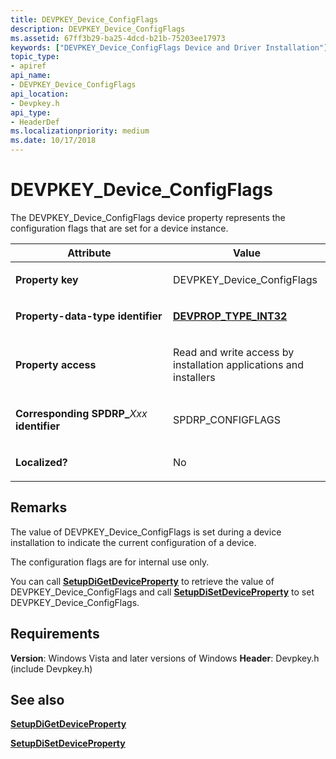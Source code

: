 ```yaml
---
title: DEVPKEY_Device_ConfigFlags
description: DEVPKEY_Device_ConfigFlags
ms.assetid: 67ff3b29-ba25-4dcd-b21b-75203ee17973
keywords: ["DEVPKEY_Device_ConfigFlags Device and Driver Installation"]
topic_type:
- apiref
api_name:
- DEVPKEY_Device_ConfigFlags
api_location:
- Devpkey.h
api_type:
- HeaderDef
ms.localizationpriority: medium
ms.date: 10/17/2018
---
```


# DEVPKEY_Device_ConfigFlags


The DEVPKEY_Device_ConfigFlags device property represents the configuration flags that are set for a device instance.

<table>
<colgroup>
<col width="50%" />
<col width="50%" />
</colgroup>
<thead>
<tr>
<th>Attribute</th>
<th>Value</th>
</tr>
</thead>
<tbody>
<tr class="odd">
<td align="left"><p><strong>Property key</strong></p></td>
<td align="left"><p>DEVPKEY_Device_ConfigFlags</p></td>
</tr>
<tr class="even">
<td align="left"><p><strong>Property-data-type identifier</strong></p></td>
<td align="left"><p><a href="devprop-type-int32.md" data-raw-source="[&lt;strong&gt;DEVPROP_TYPE_INT32&lt;/strong&gt;](devprop-type-int32.md)"><strong>DEVPROP_TYPE_INT32</strong></a></p></td>
</tr>
<tr class="odd">
<td align="left"><p><strong>Property access</strong></p></td>
<td align="left"><p>Read and write access by installation applications and installers</p></td>
</tr>
<tr class="even">
<td align="left"><p><strong>Corresponding SPDRP_</strong><em>Xxx</em> <strong>identifier</strong></p></td>
<td align="left"><p>SPDRP_CONFIGFLAGS</p></td>
</tr>
<tr class="odd">
<td align="left"><p><strong>Localized?</strong></p></td>
<td align="left"><p>No</p></td>
</tr>
</tbody>
</table>

 

Remarks
-------

The value of DEVPKEY_Device_ConfigFlags is set during a device installation to indicate the current configuration of a device.

The configuration flags are for internal use only.

You can call [**SetupDiGetDeviceProperty**](/windows/desktop/api/setupapi/nf-setupapi-setupdigetdevicepropertyw) to retrieve the value of DEVPKEY_Device_ConfigFlags and call [**SetupDiSetDeviceProperty**](/windows/desktop/api/setupapi/nf-setupapi-setupdisetdevicepropertyw) to set DEVPKEY_Device_ConfigFlags.


Requirements
------------

**Version**: Windows Vista and later versions of Windows
**Header**: Devpkey.h (include Devpkey.h)


## See also


[**SetupDiGetDeviceProperty**](/windows/desktop/api/setupapi/nf-setupapi-setupdigetdevicepropertyw)

[**SetupDiSetDeviceProperty**](/windows/desktop/api/setupapi/nf-setupapi-setupdisetdevicepropertyw)

 

